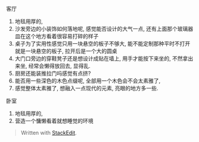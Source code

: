 客厅
1. 地毯用厚的, 
2. 沙发旁边的小装饰如何落地呢, 感觉能否设计的大气一点, 还有上面那个玻璃器皿在这个地方看着很容易打碎的样子
3. 桌子为了实用性感觉只用一块悬空的板子不够大, 能不能定制那种平时不打开就是一块悬空的板子, 拉开后是一个大的圆桌
4. 大门口旁边的穿鞋凳子还是想设计成贴在墙上, 用手才能按下来坐的, 不然拿出来坐, 经常会懒得放回去, 显得乱. 
5. 厨房还能装推拉门吗感觉有点挤?
6. 能否用一些深色的木色点缀呢, 全部用一个木色会不会太素雅了, 
7. 感觉整体太素雅了, 想融入一点现代的元素, 亮眼的地方多一些. 

卧室
1. 地毯用厚的, 
2. 营造一个慵懒看着就想睡觉的环境


> Written with [StackEdit](https://stackedit.io/).
<!--stackedit_data:
eyJoaXN0b3J5IjpbLTM4Mjk0NjYzNl19
-->